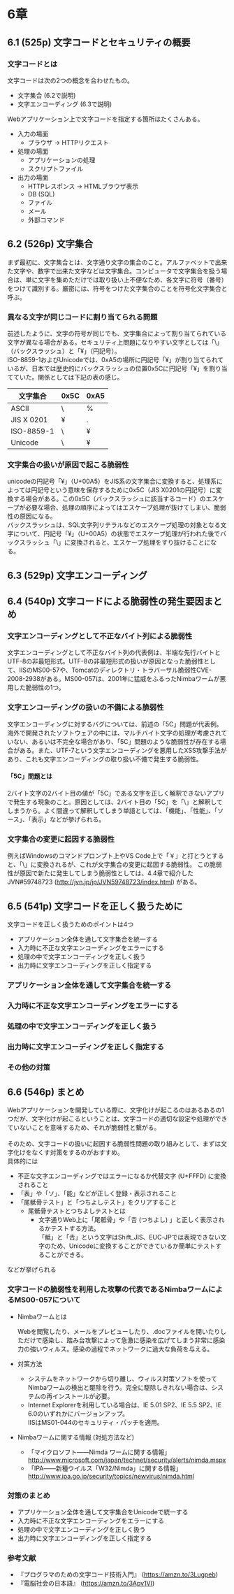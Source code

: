 # 6章
## 6.1 (525p) 文字コードとセキュリティの概要
### 文字コードとは
文字コードは次の2つの概念を合わせたもの。
- 文字集合 (6.2で説明)
- 文字エンコーディング (6.3で説明)

Webアプリケーション上で文字コードを指定する箇所はたくさんある。
- 入力の場面
  - ブラウザ → HTTPリクエスト
- 処理の場面
  - アプリケーションの処理
  - スクリプトファイル
- 出力の場面
  - HTTPレスポンス → HTMLブラウザ表示
  - DB (SQL)
  - ファイル
  - メール
  - 外部コマンド


## 6.2 (526p) 文字集合
まず最初に、文字集合とは、文字通り文字の集合のこと。アルファベットで出来た文字や、数字で出来た文字などは文字集合。コンピュータで文字集合を扱う場合は、単に文字を集めただけでは取り扱い上不便なため、各文字に符号（番号）をつけて識別する。厳密には、符号をつけた文字集合のことを符号化文字集合と呼ぶ。

### 異なる文字が同じコードに割り当てられる問題
前述したように、文字の符号が同じでも、文字集合によって割り当てられている文字が異なる場合がある。セキュリティ上問題になりやすい文字としては「\」（バックスラッシュ）と「¥」（円記号）。<br>ISO-8859-1およびUnicodeでは、0xA5の場所に円記号「¥」が割り当てられているが、日本では歴史的にバックスラッシュの位置0x5Cに円記号「¥」を割り当てていた。関係としては下記の表の感じ。

|  文字集合    |  0x5C  |  0xA5  |
| ------------ | ------ | ------ |
|  ASCII       |  \     |  %     |
|  JIS X 0201  |  ¥     |  .     |
|  ISO-8859-1  |  \     |  ¥     |
|  Unicode     |  \     |  ¥     |

### 文字集合の扱いが原因で起こる脆弱性
unicodeの円記号「¥」（U+00A5）をJIS系の文字集合に変換すると、処理系によっては円記号という意味を保存するために0x5C（JIS X0201の円記号）に変換する場合がある。この0x5C（バックスラッシュに該当するコード）のエスケープが必要な場合、処理の順序によってはエスケープ処理が抜けてしまい、脆弱性の原因になる。<br>バックスラッシュは、SQL文字列リテラルなどのエスケープ処理の対象となる文字について、円記号「¥」（U+00A5）の状態でエスケープ処理が行われた後でバックスラッシュ「\」に変換されると、エスケープ処理をすり抜けることになる。

## 6.3 (529p) 文字エンコーディング

## 6.4 (540p) 文字コードによる脆弱性の発生要因まとめ
### 文字エンコーディングとして不正なバイト列による脆弱性
文字エンコーディングとして不正なバイト列の代表例は、半端な先行バイトとUTF-8の非最短形式。UTF-8の非最短形式の扱いが原因となった脆弱性として、IISのMS00-57や、Tomcatのディレクトリ・トラバーサル脆弱性CVE-2008-2938がある。MS00-057は、2001年に猛威をふるったNimbaワームが悪用した脆弱性の1つ。

### 文字エンコーディングの扱いの不備による脆弱性
文字エンコーディングに対するバグについては、前述の「5C」問題が代表例。海外で開発されたソフトウェアの中には、マルチバイト文字の処理が考慮されていない、あるいは不完全な場合があり、「5C」問題のような脆弱性が存在する場合がある。また、UTF-7という文字エンコーディングを悪用したXSS攻撃手法があり、これも文字エンコーディングの取り扱い不備で発生する脆弱性。

#### 「5C」問題とは
2バイト文字の2バイト目の値が「5C」である文字を正しく解釈できないアプリで発生する現象のこと。原因としては、2バイト目の「5C」を「\」と解釈してしまうから。よく間違って解釈してしまう単語としては、「機能」、「性能」、「ソース」、「表示」などが挙げられる。

### 文字集合の変更に起因する脆弱性
例えばWindowsのコマンドプロンプト上やVS Code上で「￥」と打とうとすると、「\」に変換されるが、これが文字集合の変更に起因する脆弱性。
この脆弱性が原因で新たに発生してしまう脆弱性としては、4.4章で紹介したJVN#59748723 (http://jvn.jp/jp/JVN59748723/index.html) がある。

## 6.5 (541p) 文字コードを正しく扱うために
文字コードを正しく扱うためのポイントは4つ
- アプリケーション全体を通して文字集合を統一する
- 入力時に不正な文字エンコーディングをエラーにする
- 処理の中で文字エンコーディングを正しく扱う
- 出力時に文字エンコーディングを正しく指定する

### アプリケーション全体を通して文字集合を統一する

### 入力時に不正な文字エンコーディングをエラーにする

### 処理の中で文字エンコーディングを正しく扱う

### 出力時に文字エンコーディングを正しく指定する

### その他の対策

## 6.6 (546p) まとめ
Webアプリケーションを開発している際に、文字化けが起こるのはあるあるの1つだが、文字化けが起こるということは、文字コードの適切な設定や処理ができていないことを意味するため、それが脆弱性と繋がる。<br><br>そのため、文字コードの扱いに起因する脆弱性問題の取り組みとして、まずは文字化けをなくす対策をするのがおすすめ。<br>具体的には
- 不正な文字エンコーディングではエラーになるか代替文字 (U+FFFD) に変換されること
- 「表」や「ソ」、「能」などが正しく登録・表示されること
- 「尾骶骨テスト」と「つちよしテスト」をクリアすること
  - 尾骶骨テストとつちよしテストとは
    - 文字通りWeb上に「尾骶骨」や「𠮷 (つちよし) 」と正しく表示されるかテストする方法。<br>「骶」と「𠮷」という文字はShift_JIS、EUC-JPでは表現できない文字のため、Unicodeに変換することができているか簡単にテストすることができる。

などが挙げられる

### 文字コードの脆弱性を利用した攻撃の代表であるNimbaワームによるMS00-057について
- Nimbaワームとは

  Webを閲覧したり、メールをプレビューしたり、.docファイルを開いたりしただけで感染し、踏み台攻撃によって急激に感染を広げてしまう非常に感染力の強いウィルス。感染の過程でネットワークに過大な負荷を与える。

- 対策方法
  - システムをネットワークから切り離し、ウィルス対策ソフトを使ってNimbaワームの検出と駆除を行う。完全に駆除しきれない場合は、システムの再インストールが必要。
  - Internet Explorerを利用している場合は、IE 5.01 SP2、IE 5.5 SP2、IE 6.0のいずれかにバージョンアップ。<br>IISはMS01-044のセキュリティ・パッチを適用。

- Nimbaワームに関する情報 (対処方法など)
  - 「マイクロソフト――Nimda ワームに関する情報」<br>http://www.microsoft.com/japan/technet/security/alerts/nimda.mspx
  - 「IPA――新種ウイルス「W32/Nimda」に関する情報」<br>http://www.ipa.go.jp/security/topics/newvirus/nimda.html

### 対策のまとめ
- アプリケーション全体を通して文字集合をUnicodeで統一する
- 入力時に不正な文字エンコーディングをエラーにする
- 処理の中で文字エンコーディングを正しく扱う
- 出力時に文字エンコーディングを正しく指定する

### 参考文献
- 『プログラマのための文字コード技術入門』 (https://amzn.to/3Lugpeb)
- 『電脳社会の日本語』 (https://amzn.to/3Apv1VI)